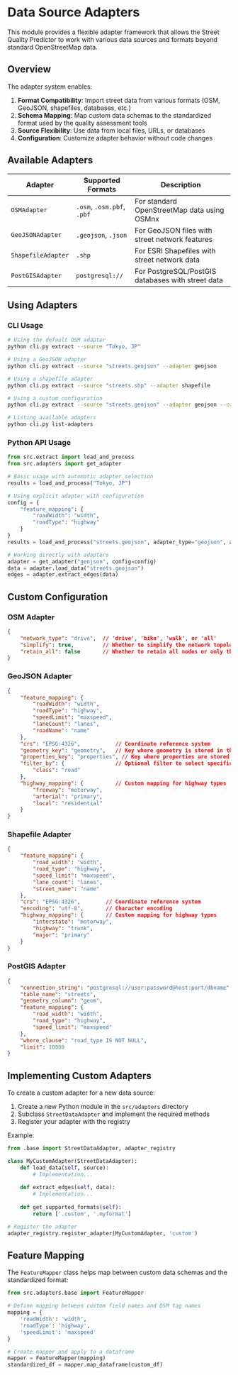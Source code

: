 # Data Source Adapters

This module provides a flexible adapter framework that allows the Street Quality Predictor to work with various data sources and formats beyond standard OpenStreetMap data.

## Overview

The adapter system enables:

1. **Format Compatibility**: Import street data from various formats (OSM, GeoJSON, shapefiles, databases, etc.)
2. **Schema Mapping**: Map custom data schemas to the standardized format used by the quality assessment tools
3. **Source Flexibility**: Use data from local files, URLs, or databases
4. **Configuration**: Customize adapter behavior without code changes

## Available Adapters

| Adapter | Supported Formats | Description |
|---------|-------------------|-------------|
| `OSMAdapter` | `.osm`, `.osm.pbf`, `.pbf` | For standard OpenStreetMap data using OSMnx |
| `GeoJSONAdapter` | `.geojson`, `.json` | For GeoJSON files with street network features |
| `ShapefileAdapter` | `.shp` | For ESRI Shapefiles with street network data |
| `PostGISAdapter` | `postgresql://` | For PostgreSQL/PostGIS databases with street data |

## Using Adapters

### CLI Usage

```bash
# Using the default OSM adapter
python cli.py extract --source "Tokyo, JP"

# Using a GeoJSON adapter
python cli.py extract --source "streets.geojson" --adapter geojson

# Using a shapefile adapter
python cli.py extract --source "streets.shp" --adapter shapefile

# Using a custom configuration
python cli.py extract --source "streets.geojson" --adapter geojson --config geojson_config.json

# Listing available adapters
python cli.py list-adapters
```

### Python API Usage

```python
from src.extract import load_and_process
from src.adapters import get_adapter

# Basic usage with automatic adapter selection
results = load_and_process("Tokyo, JP")

# Using explicit adapter with configuration
config = {
    "feature_mapping": {
        "roadWidth": "width",
        "roadType": "highway"
    }
}
results = load_and_process("streets.geojson", adapter_type="geojson", adapter_config=config)

# Working directly with adapters
adapter = get_adapter("geojson", config=config)
data = adapter.load_data("streets.geojson")
edges = adapter.extract_edges(data)
```

## Custom Configuration

### OSM Adapter

```json
{
    "network_type": "drive",  // 'drive', 'bike', 'walk', or 'all'
    "simplify": true,         // Whether to simplify the network topology
    "retain_all": false       // Whether to retain all nodes or only those in the largest component
}
```

### GeoJSON Adapter

```json
{
    "feature_mapping": {
        "roadWidth": "width",
        "roadType": "highway",
        "speedLimit": "maxspeed",
        "laneCount": "lanes",
        "roadName": "name"
    },
    "crs": "EPSG:4326",           // Coordinate reference system
    "geometry_key": "geometry",   // Key where geometry is stored in the GeoJSON
    "properties_key": "properties", // Key where properties are stored
    "filter_by": {                // Optional filter to select specific features
        "class": "road"
    },
    "highway_mapping": {          // Custom mapping for highway types
        "freeway": "motorway",
        "arterial": "primary",
        "local": "residential"
    }
}
```

### Shapefile Adapter

```json
{
    "feature_mapping": {
        "road_width": "width",
        "road_type": "highway",
        "speed_limit": "maxspeed",
        "lane_count": "lanes",
        "street_name": "name"
    },
    "crs": "EPSG:4326",        // Coordinate reference system
    "encoding": "utf-8",       // Character encoding
    "highway_mapping": {       // Custom mapping for highway types
        "interstate": "motorway",
        "highway": "trunk",
        "major": "primary"
    }
}
```

### PostGIS Adapter

```json
{
    "connection_string": "postgresql://user:password@host:port/dbname",
    "table_name": "streets",
    "geometry_column": "geom",
    "feature_mapping": {
        "road_width": "width",
        "road_type": "highway",
        "speed_limit": "maxspeed"
    },
    "where_clause": "road_type IS NOT NULL",
    "limit": 10000
}
```

## Implementing Custom Adapters

To create a custom adapter for a new data source:

1. Create a new Python module in the `src/adapters` directory
2. Subclass `StreetDataAdapter` and implement the required methods
3. Register your adapter with the registry

Example:

```python
from .base import StreetDataAdapter, adapter_registry

class MyCustomAdapter(StreetDataAdapter):
    def load_data(self, source):
        # Implementation...
        
    def extract_edges(self, data):
        # Implementation...
        
    def get_supported_formats(self):
        return ['.custom', '.myformat']

# Register the adapter
adapter_registry.register_adapter(MyCustomAdapter, 'custom')
```

## Feature Mapping

The `FeatureMapper` class helps map between custom data schemas and the standardized format:

```python
from src.adapters.base import FeatureMapper

# Define mapping between custom field names and OSM tag names
mapping = {
    'roadWidth': 'width',
    'roadType': 'highway',
    'speedLimit': 'maxspeed'
}

# Create mapper and apply to a dataframe
mapper = FeatureMapper(mapping)
standardized_df = mapper.map_dataframe(custom_df)
```